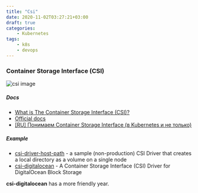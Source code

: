 ```yaml
---
title: "Csi"
date: 2020-11-02T03:27:21+03:00
draft: true
categories:
    - Kubernetes
tags:
    - k8s
    - devops
---
```


### Container Storage Interface (CSI)

![csi image](https://d33wubrfki0l68.cloudfront.net/6f9fa026192623422d7e35e3aa4ba91898e86a35/c299e/images/blog-logging/2018-04-10-container-storage-interface-beta/csi-logo.png)

##### Docs

- [What is The Container Storage Interface (CSI)?](https://www.architecting.it/blog/container-storage-interface/)
- [Official docs](https://kubernetes-csi.github.io/docs/)
- [[RU] Понимаем Container Storage Interface (в Kubernetes и не только)](https://habr.com/ru/company/flant/blog/424211/)

##### Example

- [csi-driver-host-path](https://github.com/kubernetes-csi/csi-driver-host-path) - a sample (non-production) CSI Driver that creates a local directory as a volume on a single node
- [csi-digitalocean](https://github.com/digitalocean/csi-digitalocean) - A Container Storage Interface (CSI) Driver for DigitalOcean Block Storage

**csi-digitalocean** has a more friendly year. 
